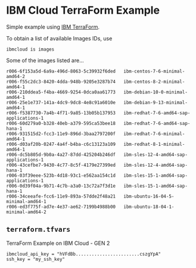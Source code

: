 # IBM Cloud TerraForm Example

Simple example using [IBM TerraForm](https://cloud.ibm.com/docs/terraform?topic=terraform-index-of-terraform-resources-and-data-sources).

To obtain a list of available Images IDs, use

```
ibmcloud is images
```

Some of the images listed are...
```
r006-6f153a5d-6a9a-496d-8063-5c39932f6ded   ibm-centos-7-6-minimal-amd64-2
r006-f55c2dc3-8420-4dda-948b-9205e3287b74   ibm-centos-8-2-minimal-amd64-1
r006-210ddea5-f4ba-4669-9254-0dca0aa61773   ibm-debian-10-0-minimal-amd64-1
r006-25e1e737-141a-4dc9-9dc8-4e8c91a6010e   ibm-debian-9-13-minimal-amd64-1
r006-f5387730-7a4b-4f71-9a85-13b05b137953   ibm-redhat-7-6-amd64-sap-applications-1
r006-60d279a0-b328-40eb-a379-595ca53bee18   ibm-redhat-7-6-amd64-sap-hana-1
r006-931515d2-fcc3-11e9-896d-3baa2797200f   ibm-redhat-7-6-minimal-amd64-1
r006-d03af20b-0247-4a4f-b4ba-c6c13123a109   ibm-redhat-8-1-minimal-amd64-1
r006-dc5b805d-9b0a-4a27-87dd-425204b246df   ibm-sles-12-4-amd64-sap-applications-1
r006-43cefbe7-9430-4c77-8c5f-4179e27399ed   ibm-sles-12-4-amd64-sap-hana-1
r006-03f39eee-523b-4d18-93c1-e562aa154c1d   ibm-sles-15-1-amd64-sap-applications-1
r006-0d39f04a-9b71-4c7b-a3a0-13c72a7f3d1e   ibm-sles-15-1-amd64-sap-hana-1
r006-34ceeafe-fcc6-11e9-893a-57dde2f48a21   ibm-ubuntu-16-04-5-minimal-amd64-1
r006-ed3f775f-ad7e-4e37-ae62-7199b4988b00   ibm-ubuntu-18-04-1-minimal-amd64-2
```



## `terraform.tfvars`

TerraForm Example on IBM Cloud - GEN 2

```
ibmcloud_api_key = "hVFdBb........................cszgYpA"
ssh_key = "my_ssh_key"
```